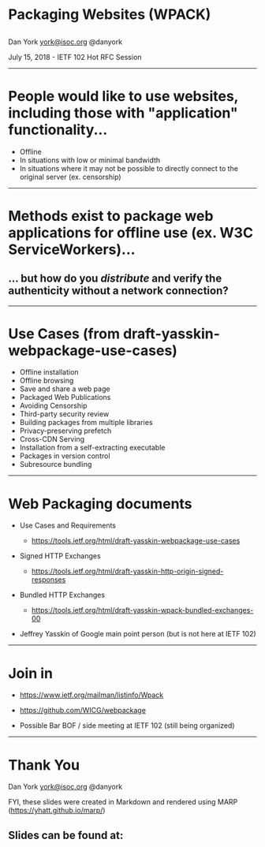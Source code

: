 <!-- $theme: default -->
<!-- $size: 16:9 -->
<!-- Conversion to slides via Marp - https://github.com/yhatt/marp -->


# Packaging Websites (WPACK)

## 
##
##

Dan York
york@isoc.org
@danyork

July 15, 2018  - IETF 102 Hot RFC Session

---
<!-- page_number: true -->
<!-- footer: Packaging Websites (WPACK) -->
# People would like to use websites, including those with "application" functionality...

- Offline
- In situations with low or minimal bandwidth
- In situations where it may not be possible to directly connect to the original server (ex. censorship)

---
# Methods exist to package web applications for offline use (ex. W3C ServiceWorkers)...

## ... but how do you **_distribute_** and verify the authenticity without a network connection?

---
# Use Cases (from draft-yasskin-webpackage-use-cases)
- Offline installation
- Offline browsing
- Save and share a web page
- Packaged Web Publications
- Avoiding Censorship
- Third-party security review
- Building packages from multiple libraries
- Privacy-preserving prefetch
- Cross-CDN Serving
- Installation from a self-extracting executable
- Packages in version control
- Subresource bundling

---
# Web Packaging documents

- Use Cases and Requirements
	- https://tools.ietf.org/html/draft-yasskin-webpackage-use-cases

- Signed HTTP Exchanges
	- https://tools.ietf.org/html/draft-yasskin-http-origin-signed-responses

- Bundled HTTP Exchanges
	- https://tools.ietf.org/html/draft-yasskin-wpack-bundled-exchanges-00

- Jeffrey Yasskin of Google main point person (but is not here at IETF 102)

---
# Join in

- https://www.ietf.org/mailman/listinfo/Wpack

- https://github.com/WICG/webpackage

- Possible Bar BOF / side meeting at IETF 102 (still being organized)

---
# Thank You

Dan York
york@isoc.org
@danyork

FYI, these slides were created in Markdown and rendered using MARP (https://yhatt.github.io/marp/)

Slides can be found at:
- 

